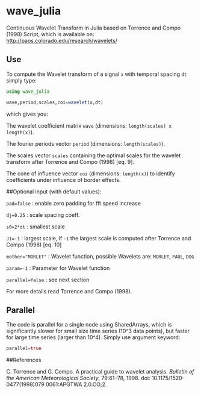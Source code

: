 # wave_julia
Continuous Wavelet Transform in Julia based on Torrence and Compo (1998) Script, which is available on: http://paos.colorado.edu/research/wavelets/
## Use

To compute the Wavelet transform of a signal `x` with temporal spacing `dt` simply type:
```julia
using wave_julia
```

```julia
wave,period,scales,coi=wavelet(x,dt)
```

which gives you:

The wavelet coefficient matrix `wave` (dimensions: `length(scales) x length(x)`).

The fourier periods vector `period` (dimensions: `length(scales)`).

The scales vector `scales` containing the optimal scales for the wavelet transform after Torrence and Compo (1998) [eq. 9].

The cone of influence vector `coi` (dimensions: `length(x)`) to identify coefficients under influence of border effects.

##Optional input (with default values):

`pad=false` : enable zero padding for fft speed increase

`dj=0.25` : scale spacing coeff.

`s0=2*dt` : smallest scale

`J1=-1` : largest scale, if `-1` the largest scale is computed after Torrence and Compo (1998) [eq. 10]

`mother="MORLET"` : Wavelet function, possible Wavelets are: `MORLET`, `PAUL`, `DOG`

`param=-1` : Parameter for Wavelet function 

`parallel=false` : see next section

For more details read Torrence and Compo (1998).


## Parallel
The code is parallel for a single node using SharedArrays, which is significantly slower for small size time series (10^3 data points), but faster for large time series (larger than 10^4). Simply use argument keyword: 

```julia
parallel=true
```

##References

C. Torrence and G. Compo. A practical guide to wavelet analysis. *Bulletin of the American Meteorological Society*, 79:61–78, 1998. doi: 10.1175/1520-0477(1998)079 0061:APGTWA 2.0.CO;2.


